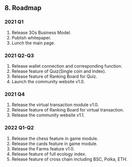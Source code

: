 ## 8. Roadmap

### 2021 Q1
1. Release 3Os Business Model.
2. Publish whitepaper.
3. Lunch the main page.

### 2021 Q2-Q3
1. Release wallet connection and corresponding function.
2. Release feature of Quiz(Single coin and Index).
3. Release feature of Ranking Board for Quiz.
4. Launch the community website v1.0.

### 2021 Q4
1. Release the virtual transaction module v1.0.
2. Release feature of Ranking Board for virtual transaction. 
3. Release the community website v1.1. 

### 2022 Q1-Q2
1. Release the chess feature in game module.
2. Release the cards feature in game module.
3. Release the Farms feature v1.0.
4. Release feature of full ecology index.
5. Release feature of cross chain including BSC, Polka, ETH. 